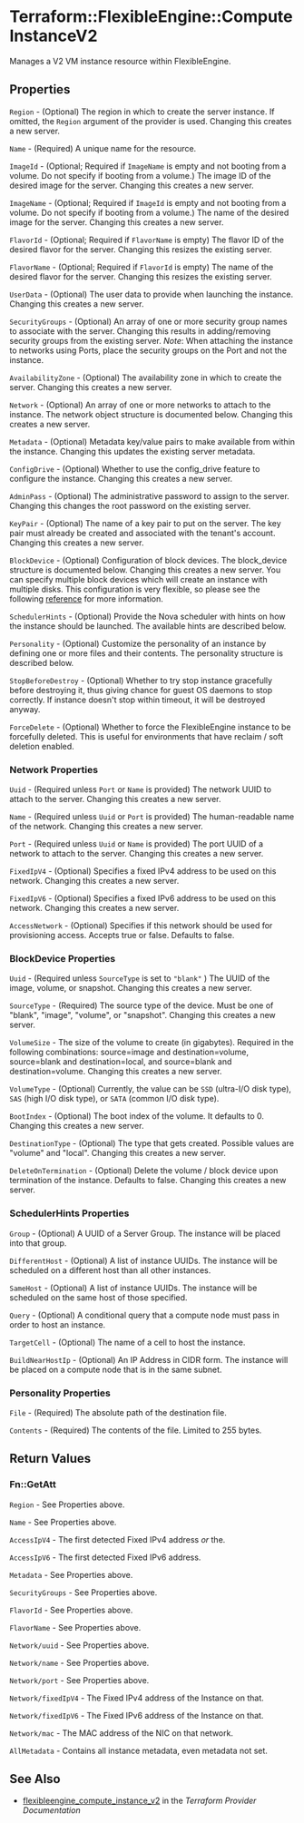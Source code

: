 # Terraform::FlexibleEngine::ComputeInstanceV2

Manages a V2 VM instance resource within FlexibleEngine.

## Properties

`Region` - (Optional) The region in which to create the server instance. If
omitted, the `Region` argument of the provider is used. Changing this
creates a new server.

`Name` - (Required) A unique name for the resource.

`ImageId` - (Optional; Required if `ImageName` is empty and not booting
from a volume. Do not specify if booting from a volume.) The image ID of
the desired image for the server. Changing this creates a new server.

`ImageName` - (Optional; Required if `ImageId` is empty and not booting
from a volume. Do not specify if booting from a volume.) The name of the
desired image for the server. Changing this creates a new server.

`FlavorId` - (Optional; Required if `FlavorName` is empty) The flavor ID of
the desired flavor for the server. Changing this resizes the existing server.

`FlavorName` - (Optional; Required if `FlavorId` is empty) The name of the
desired flavor for the server. Changing this resizes the existing server.

`UserData` - (Optional) The user data to provide when launching the instance.
Changing this creates a new server.

`SecurityGroups` - (Optional) An array of one or more security group names
to associate with the server. Changing this results in adding/removing
security groups from the existing server. *Note*: When attaching the
instance to networks using Ports, place the security groups on the Port
and not the instance.

`AvailabilityZone` - (Optional) The availability zone in which to create
the server. Changing this creates a new server.

`Network` - (Optional) An array of one or more networks to attach to the
instance. The network object structure is documented below. Changing this
creates a new server.

`Metadata` - (Optional) Metadata key/value pairs to make available from
within the instance. Changing this updates the existing server metadata.

`ConfigDrive` - (Optional) Whether to use the config_drive feature to
configure the instance. Changing this creates a new server.

`AdminPass` - (Optional) The administrative password to assign to the server.
Changing this changes the root password on the existing server.

`KeyPair` - (Optional) The name of a key pair to put on the server. The key
pair must already be created and associated with the tenant's account.
Changing this creates a new server.

`BlockDevice` - (Optional) Configuration of block devices. The block_device
structure is documented below. Changing this creates a new server.
You can specify multiple block devices which will create an instance with
multiple disks. This configuration is very flexible, so please see the
following [reference](http://docs.openstack.org/developer/nova/block_device_mapping.html)
for more information.

`SchedulerHints` - (Optional) Provide the Nova scheduler with hints on how
the instance should be launched. The available hints are described below.

`Personality` - (Optional) Customize the personality of an instance by
defining one or more files and their contents. The personality structure
is described below.

`StopBeforeDestroy` - (Optional) Whether to try stop instance gracefully
before destroying it, thus giving chance for guest OS daemons to stop correctly.
If instance doesn't stop within timeout, it will be destroyed anyway.

`ForceDelete` - (Optional) Whether to force the FlexibleEngine instance to be
forcefully deleted. This is useful for environments that have reclaim / soft
deletion enabled.

### Network Properties

`Uuid` - (Required unless `Port`  or `Name` is provided) The network UUID to
attach to the server. Changing this creates a new server.

`Name` - (Required unless `Uuid` or `Port` is provided) The human-readable
name of the network. Changing this creates a new server.

`Port` - (Required unless `Uuid` or `Name` is provided) The port UUID of a
network to attach to the server. Changing this creates a new server.

`FixedIpV4` - (Optional) Specifies a fixed IPv4 address to be used on this
network. Changing this creates a new server.

`FixedIpV6` - (Optional) Specifies a fixed IPv6 address to be used on this
network. Changing this creates a new server.

`AccessNetwork` - (Optional) Specifies if this network should be used for
provisioning access. Accepts true or false. Defaults to false.

### BlockDevice Properties

`Uuid` - (Required unless `SourceType` is set to `"blank"` ) The UUID of
the image, volume, or snapshot. Changing this creates a new server.

`SourceType` - (Required) The source type of the device. Must be one of
"blank", "image", "volume", or "snapshot". Changing this creates a new
server.

`VolumeSize` - The size of the volume to create (in gigabytes). Required
in the following combinations: source=image and destination=volume,
source=blank and destination=local, and source=blank and destination=volume.
Changing this creates a new server.

`VolumeType` - (Optional) Currently, the value can be `SSD` (ultra-I/O disk type),
`SAS` (high I/O disk type), or `SATA` (common I/O disk type).

`BootIndex` - (Optional) The boot index of the volume. It defaults to 0.
Changing this creates a new server.

`DestinationType` - (Optional) The type that gets created. Possible values
are "volume" and "local". Changing this creates a new server.

`DeleteOnTermination` - (Optional) Delete the volume / block device upon
termination of the instance. Defaults to false. Changing this creates a
new server.

### SchedulerHints Properties

`Group` - (Optional) A UUID of a Server Group. The instance will be placed
into that group.

`DifferentHost` - (Optional) A list of instance UUIDs. The instance will
be scheduled on a different host than all other instances.

`SameHost` - (Optional) A list of instance UUIDs. The instance will be
scheduled on the same host of those specified.

`Query` - (Optional) A conditional query that a compute node must pass in
order to host an instance.

`TargetCell` - (Optional) The name of a cell to host the instance.

`BuildNearHostIp` - (Optional) An IP Address in CIDR form. The instance
will be placed on a compute node that is in the same subnet.

### Personality Properties

`File` - (Required) The absolute path of the destination file.

`Contents` - (Required) The contents of the file. Limited to 255 bytes.


## Return Values

### Fn::GetAtt

`Region` - See Properties above.

`Name` - See Properties above.

`AccessIpV4` - The first detected Fixed IPv4 address _or_ the.

`AccessIpV6` - The first detected Fixed IPv6 address.

`Metadata` - See Properties above.

`SecurityGroups` - See Properties above.

`FlavorId` - See Properties above.

`FlavorName` - See Properties above.

`Network/uuid` - See Properties above.

`Network/name` - See Properties above.

`Network/port` - See Properties above.

`Network/fixedIpV4` - The Fixed IPv4 address of the Instance on that.

`Network/fixedIpV6` - The Fixed IPv6 address of the Instance on that.

`Network/mac` - The MAC address of the NIC on that network.

`AllMetadata` - Contains all instance metadata, even metadata not set.

## See Also

* [flexibleengine_compute_instance_v2](https://www.terraform.io/docs/providers/flexibleengine/r/compute_instance_v2.html) in the _Terraform Provider Documentation_